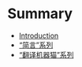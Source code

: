 # Summary

* [Introduction](README.md)
* [“简言”系列](PlainTalks_Series.md)
* [“翻译机器猫”系列](.TranslationCAT/translationcatsiries.md)

